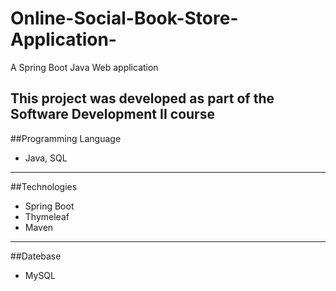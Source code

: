 # Online-Social-Book-Store-Application-
A Spring Boot Java Web application 

This project was developed as part of the **Software Development II** course
---
##Programming Language
- Java, SQL
---
##Technologies
- Spring Boot
- Thymeleaf
- Maven
---
##Datebase
- MySQL
